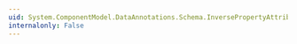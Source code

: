 ```yaml
---
uid: System.ComponentModel.DataAnnotations.Schema.InversePropertyAttribute.Property
internalonly: False
---
```

